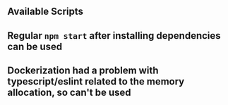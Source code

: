 ## Available Scripts

## Regular `npm start` after installing dependencies can be used

## Dockerization had a problem with typescript/eslint related to the memory allocation, so can't be used
